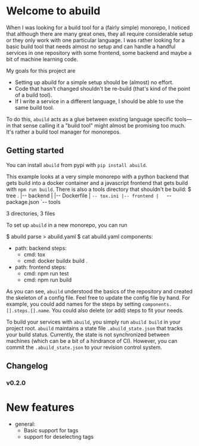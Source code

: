 # Welcome to abuild

When I was looking for a build tool for a (fairly simple) monorepo, I noticed
that although there are many great ones, they all require considerable setup or
they only work with one particular language. I was rather looking for a basic build tool
that needs almost no setup and can handle a handful services in one repository
with some frontend, some backend and maybe a bit of machine learning code.

My goals for this project are
- Setting up abuild for a simple setup should be (almost) no effort.
- Code that hasn't changed shouldn't be re-build (that's kind of the point of a build tool).
- If I write a service in a different language, I should be able to use the same build tool.

To do this, `abuild` acts as a glue between existing language specific tools&mdash;in that
sense calling it a "build tool" might almost be promising too much. It's rather a build tool
manager for monorepos.

<!--
Here is some code to setup the repository so that I can use cram tests
  $ mkdir backend
  $ touch backend/tox.ini
  $ touch backend/Dockerfile
  $ mkdir frontend
  $ echo '{"scripts": {"test": "fake", "build": "fake"}}' > frontend/package.json
  $ mkdir tools
-->

## Getting started

You can install `abuild` from pypi with `pip install abuild`.

This example looks at a very simple monorepo with a python backend that gets build into a docker container and a javascript frontend that gets build with `npm run build`. There is also a tools directory that shouldn't be build:
  $ tree
  .
  |-- backend
  |   |-- Dockerfile
  |   `-- tox.ini
  |-- frontend
  |   `-- package.json
  `-- tools
  
  3 directories, 3 files

To set up `abuild` in a new monorepo, you can run

  $ abuild parse > abuild.yaml
  $ cat abuild.yaml
  components:
  - path: backend
    steps:
    - cmd: tox
    - cmd: docker buildx build .
  - path: frontend
    steps:
    - cmd: npm run test
    - cmd: npm run build
  

As you can see, `abuild` understood the basics of the repository and created the skeleton of a config file. Feel free to update the config file by hand. For example, you could add names for the steps by setting `components.[].steps.[].name`. You could also delete (or add) steps to fit your needs.

To build your services with `abuild`, you simply run `abuild build` in your project root. `abuild` maintains a state file `.abuild_state.json` that tracks your build status. Currently, the state is not synchronized between machines (which can be a bit of a hindrance of CI). However, you can commit the `.abuild_state.json` to your revision control system.

## Changelog

### v0.2.0
# New features
- general:
  - Basic support for tags
  - support for deselecting tags
